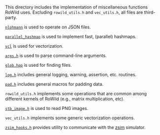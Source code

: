 This directory includes the implementation of miscellaneous functions RoWild
uses. Excluding `rowild_utils.h` and `vec_utils.h`, all files are third-party.

[`nlohmann`](https://github.com/nlohmann/json) is used to operate on JSON
files.

[`parallel_hashmap`](https://greg7mdp.github.io/parallel-hashmap/) is used to
implement fast, (parallel) hashmaps.

[`vcl`](https://github.com/vectorclass/version2) is used for vectorization.

[`args.h`](https://github.com/ElliotLockerman/cpp_args) is used to parse
command-line arguments.

[`glob.hpp`](https://github.com/p-ranav/glob) is used for finding files.

[`log.h`](https://github.com/s5z/zsim/blob/master/src/log.h) includes general
logging, warning, assertion, etc. routines.

[`pad.h`](https://github.com/s5z/zsim/blob/master/src/pad.h) includes general
macros for padding data.

`rowild_utils.h` implements some operations that are common among different
kernels of RoWild (e.g., matrix multiplication, etc).

[`stb_image.h`](https://github.com/nothings/stb/blob/master/stb_image.h) is
used to read PNG images.

`vec_utils.h` implements some generic vectorization operations.

[`zsim_hooks.h`](https://github.com/s5z/zsim/blob/master/misc/hooks/zsim_hooks.h)
provides utility to communicate with the [zsim](https://github.com/s5z/zsim)
simulator.

